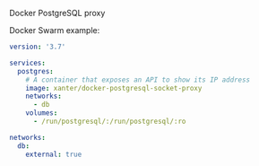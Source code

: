 Docker PostgreSQL proxy

Docker Swarm example:
```yaml
version: '3.7'

services:
  postgres:
    # A container that exposes an API to show its IP address
    image: xanter/docker-postgresql-socket-proxy
    networks:
      - db
    volumes:
      - /run/postgresql/:/run/postgresql/:ro

networks:
  db:
    external: true

```